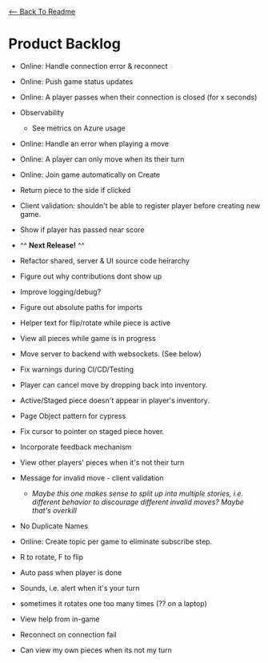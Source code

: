 [<-- Back To Readme](./README.md)

# Product Backlog

-   Online: Handle connection error & reconnect
-   Online: Push game status updates
-   Online: A player passes when their connection is closed (for x seconds)
-   Observability
    -   See metrics on Azure usage
-   Online: Handle an error when playing a move
-   Online: A player can only move when its their turn
-   Online: Join game automatically on Create
-   Return piece to the side if clicked
-   Client validation: shouldn't be able to register player before creating new game.
-   Show if player has passed near score
-   ^^ **Next Release!** ^^
-   Refactor shared, server & UI source code heirarchy
-   Figure out why contributions dont show up
-   Improve logging/debug?
-   Figure out absolute paths for imports
-   Helper text for flip/rotate while piece is active
-   View all pieces while game is in progress
-   Move server to backend with websockets. (See below)
-   Fix warnings during CI/CD/Testing
-   Player can cancel move by dropping back into inventory.
-   Active/Staged piece doesn't appear in player's inventory.
-   Page Object pattern for cypress
-   Fix cursor to pointer on staged piece hover.
-   Incorporate feedback mechanism
-   View other players' pieces when it's not their turn
-   Message for invalid move - client validation
    -   _Maybe this one makes sense to split up into multiple stories, i.e. different behavior to discourage different invalid moves? Maybe that's overkill_
-   No Duplicate Names
-   Online: Create topic per game to eliminate subscribe step.

-   R to rotate, F to flip
-   Auto pass when player is done
-   Sounds, i.e. alert when it's your turn
-   sometimes it rotates one too many times (?? on a laptop)
-   View help from in-game
-   Reconnect on connection fail
-   Can view my own pieces when its not my turn
